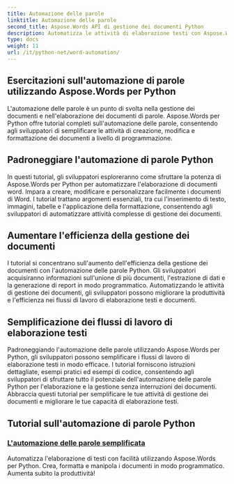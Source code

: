 ```yaml
---
title: Automazione delle parole
linktitle: Automazione delle parole
second_title: Aspose.Words API di gestione dei documenti Python
description: Automatizza le attività di elaborazione testi con Aspose.Words per Python. Semplifica la gestione dei documenti e aumenta l'efficienza nell'automazione delle parole.
type: docs
weight: 11
url: /it/python-net/word-automation/
---
```

## Esercitazioni sull'automazione di parole utilizzando Aspose.Words per Python

L'automazione delle parole è un punto di svolta nella gestione dei documenti e nell'elaborazione dei documenti di parole. Aspose.Words per Python offre tutorial completi sull'automazione delle parole, consentendo agli sviluppatori di semplificare le attività di creazione, modifica e formattazione dei documenti a livello di programmazione.

## Padroneggiare l'automazione di parole Python

In questi tutorial, gli sviluppatori esploreranno come sfruttare la potenza di Aspose.Words per Python per automatizzare l'elaborazione di documenti word. Impara a creare, modificare e personalizzare facilmente i documenti di Word. I tutorial trattano argomenti essenziali, tra cui l'inserimento di testo, immagini, tabelle e l'applicazione della formattazione, consentendo agli sviluppatori di automatizzare attività complesse di gestione dei documenti.

## Aumentare l'efficienza della gestione dei documenti

I tutorial si concentrano sull'aumento dell'efficienza della gestione dei documenti con l'automazione delle parole Python. Gli sviluppatori acquisiranno informazioni sull'unione di più documenti, l'estrazione di dati e la generazione di report in modo programmatico. Automatizzando le attività di gestione dei documenti, gli sviluppatori possono migliorare la produttività e l'efficienza nei flussi di lavoro di elaborazione testi e documenti.

## Semplificazione dei flussi di lavoro di elaborazione testi

Padroneggiando l'automazione delle parole utilizzando Aspose.Words per Python, gli sviluppatori possono semplificare i flussi di lavoro di elaborazione testi in modo efficace. I tutorial forniscono istruzioni dettagliate, esempi pratici ed esempi di codice, consentendo agli sviluppatori di sfruttare tutto il potenziale dell'automazione delle parole Python per l'elaborazione e la gestione senza interruzioni dei documenti. Abbraccia questi tutorial per semplificare le tue attività di gestione dei documenti e migliorare le tue capacità di elaborazione testi.

## Tutorial sull'automazione di parole Python
### [L'automazione delle parole semplificata](./word-automation-made-easy/)
Automatizza l'elaborazione di testi con facilità utilizzando Aspose.Words per Python. Crea, formatta e manipola i documenti in modo programmatico. Aumenta subito la produttività!